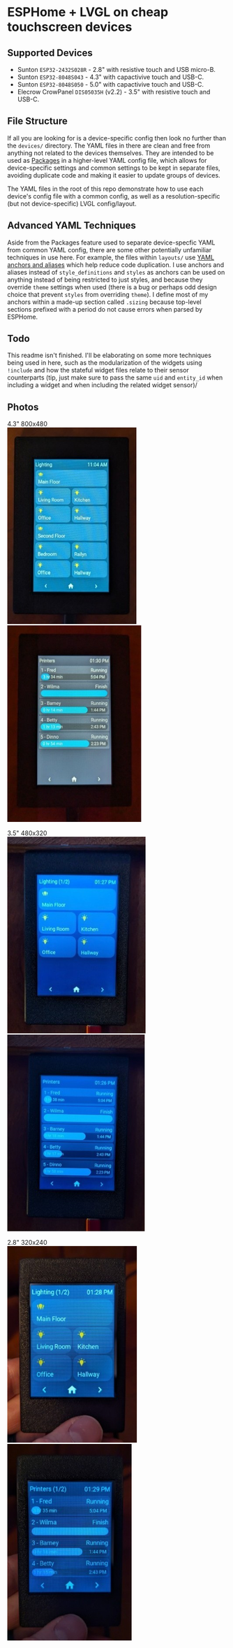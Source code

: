 # ESPHome + LVGL on cheap touchscreen devices

## Supported Devices
* Sunton `ESP32-2432S028R` - 2.8" with resistive touch and USB micro-B.
* Sunton `ESP32-8048S043` - 4.3" with capactivive touch and USB-C.
* Sunton `ESP32-8048S050` - 5.0" with capactivive touch and USB-C.
* Elecrow CrowPanel `DIS05035H` (v2.2) - 3.5" with resistive touch and USB-C.

## File Structure
If all you are looking for is a device-specific config then look no further than the `devices/` directory. The YAML files in there are clean and free from anything not related to the devices themselves. They are intended to be used as [Packages](https://esphome.io/components/packages.html) in a higher-level YAML config file, which allows for device-specific settings and common settings to be kept in separate files, avoiding duplicate code and making it easier to update groups of devices. 

The YAML files in the root of this repo demonstrate how to use each device's config file with a common config, as well as a resolution-specific (but not device-specific) LVGL config/layout. 

## Advanced YAML Techniques
Aside from the Packages feature used to separate device-specfic YAML from common YAML config, there are some other potentially unfamiliar techniques in use here. For example, the files within `layouts/` use [YAML anchors and aliases](https://ref.coddy.tech/yaml/yaml-anchors) which help reduce code duplication. I use anchors and aliases instead of `style_definitions` and `styles` as anchors can be used on anything instead of being restricted to just styles, and because they override `theme` settings when used (there is a bug or perhaps odd design choice that prevent `styles` from overriding `theme`). I define most of my anchors within a made-up section called `.sizing` because top-level sections prefixed with a period do not cause errors when parsed by ESPHome. 

## Todo
This readme isn't finished. I'll be elaborating on some more techniques being used in here, such as the modularization of the widgets using `!include` and how the stateful widget files relate to their sensor counterparts (tip, just make sure to pass the same `uid` and `entity_id` when including a widget and when including the related widget sensor)/

## Photos
4.3" 800x480  
![Lighting Page](media/4.3_lighting.jpg "Lighting Page")
![Printers Page](media/4.3_printers.jpg "Printers Page")

3.5" 480x320  
![Lighting Page](media/3.5_lighting.jpg "Lighting Page")
![Printers Page](media/3.5_printers.jpg "Printers Page")

2.8" 320x240  
![Lighting Page](media/2.8_lighting.jpg "Lighting Page")
![Printers Page](media/2.8_printers.jpg "Printers Page")
